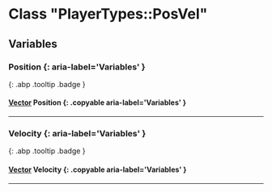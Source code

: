 # Class "PlayerTypes::PosVel"
## Variables
### Position {: aria-label='Variables' }
[ ](#){: .abp .tooltip .badge }
#### [Vector](../Vector) Position {: .copyable aria-label='Variables' }

___ 
### Velocity {: aria-label='Variables' }
[ ](#){: .abp .tooltip .badge }
#### [Vector](../Vector) Velocity {: .copyable aria-label='Variables' }

___ 
